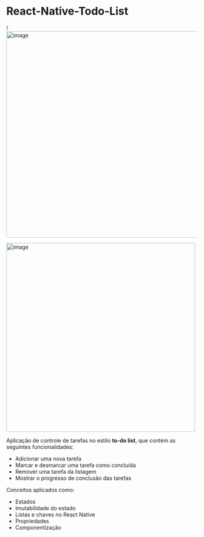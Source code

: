 # React-Native-Todo-List

!<img width="543" alt="image" src="https://github.com/GabrieelAlmeida/React-Native-Todo-List-/assets/41603912/67506d1c-ff0f-4ada-b98d-0659edd5a758">


<img width="497" alt="image" src="https://github.com/GabrieelAlmeida/React-Native-Todo-List-/assets/41603912/25ee40f5-a091-4def-967d-0978271c86bf">


Aplicação de controle de tarefas no estilo **to-do list**, que contém as seguintes funcionalidades:

- Adicionar uma nova tarefa
- Marcar e desmarcar uma tarefa como concluída
- Remover uma tarefa da listagem
- Mostrar o progresso de conclusão das tarefas

Conceitos aplicados como:

- Estados
- Imutabilidade do estado
- Listas e chaves no React Native
- Propriedades
- Componentização
